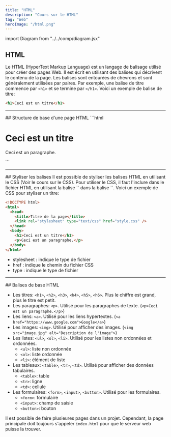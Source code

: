 ```yaml
---
title: "HTML"
description: "Cours sur le HTML"
tag: "Web"
heroImage: "/html.png"
---
```


import Diagram from "../../comp/diagram.jsx"

## HTML

Le HTML (HyperText Markup Language) est un langage de balisage utilisé pour créer des pages Web.
Il est écrit en utilisant des balises qui décrivent le contenu de la page. Les balises sont entourées
de chevrons et sont généralement utilisées par paires. Par exemple, une balise de titre commence par `<h1>`
et se termine par `</h1>`. Voici un exemple de balise de titre:

```html
<h1>Ceci est un titre</h1>
```

<hr />
## Structure de base d'une page HTML
```html
<!DOCTYPE html>
<html>
<head>
    <title>Titre de la page</title>
</head>
<body>
    <h1>Ceci est un titre</h1>
    <p>Ceci est un paragraphe.</p>
</body>
</html>
```

<hr />
## Styliser les balises
Il est possible de styliser les balises HTML en utilisant le CSS (Voir le cours sur le CSS).
Pour utiliser le CSS, il faut l'inclure dans le fichier HTML en utilisant la balise `<link>` dans la balise `<head>`.
Voici un exemple de CSS pour styliser un titre:

```html
<!DOCTYPE html>
<html>
  <head>
    <title>Titre de la page</title>
    <link rel="stylesheet" type="text/css" href="style.css" />
  </head>
  <body>
    <h1>Ceci est un titre</h1>
    <p>Ceci est un paragraphe.</p>
  </body>
</html>
```

- stylesheet : indique le type de fichier
- href : indique le chemin du fichier CSS
- type : indique le type de fichier

<hr />
## Balises de base HTML

- Les titres: `<h1>`, `<h2>`, `<h3>`, `<h4>`, `<h5>`, `<h6>`. Plus le chiffre est grand, plus le titre est petit.
- Les paragraphes: `<p>`. Utilisé pour les paragraphes de texte. (`<p>Ceci est un paragraphe.</p>`)
- Les liens: `<a>`. Utilisé pour les liens hypertextes. (`<a href="https://www.google.com">Google</a>`)
- Les images: `<img>`. Utilisé pour afficher des images. (`<img src="image.jpg" alt="Description de l'image">`)
- Les listes: `<ul>`, `<ol>`, `<li>`. Utilisé pour les listes non ordonnées et ordonnées.
  - `<ul>`: liste non ordonnée
  - `<ol>`: liste ordonnée
  - `<li>`: élément de liste
- Les tableaux: `<table>`, `<tr>`, `<td>`. Utilisé pour afficher des données tabulaires.
  - `<table>`: table
  - `<tr>`: ligne
  - `<td>`: cellule
- Les formulaires: `<form>`, `<input>`, `<button>`. Utilisé pour les formulaires.
  - `<form>`: formulaire
  - `<input>`: champ de saisie
  - `<button>`: bouton

Il est possible de faire plusieures pages dans un projet. Cependant, la page principale doit toujours s'appeler `index.html` pour que le serveur web puisse la trouver.
